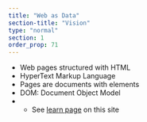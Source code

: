 ```yaml
---
title: "Web as Data"
section-title: "Vision"
type: "normal"
section: 1
order_prop: 71
---
```


+ Web pages structured with HTML
+ HyperText Markup Language
+ Pages are documents with elements
+ DOM: Document Object Model
+ + See [learn page](http://yeehaa123.github.io/coding-the-humanities-public/learn.html) on this site

